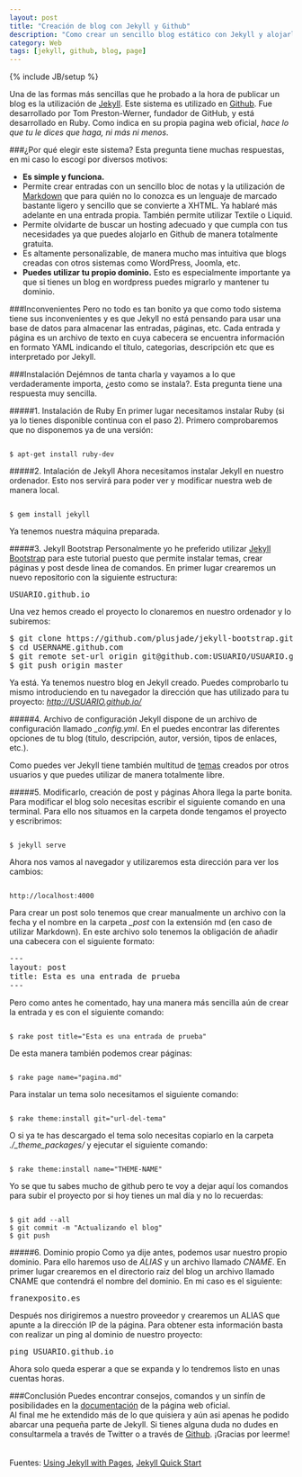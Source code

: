 ```yaml
---
layout: post
title: "Creación de blog con Jekyll y Github"
description: "Como crear un sencillo blog estático con Jekyll y alojarlo en Github."
category: Web 
tags: [jekyll, github, blog, page]
---
```

{% include JB/setup %}

Una de las formas más sencillas que he probado a la hora de publicar un blog es la utilización de [Jekyll](http://jekyllrb.com/). Este sistema es utilizado en [Github](http://github.com). Fue desarrollado por Tom Preston-Werner, fundador de GitHub, y está desarrollado en Ruby. Como indica en su propia pagina web oficial, *hace lo que tu le dices que haga, ni más ni menos*. 

###¿Por qué elegir este sistema?
Esta pregunta tiene muchas respuestas, en mi caso lo escogí por diversos motivos:

* **Es simple y funciona.**
* Permite crear entradas con un sencillo bloc de notas y la utilización de [Markdown](http://daringfireball.net/projects/markdown/) que para quién no lo conozca es un lenguaje de marcado bastante ligero y sencillo que se convierte a XHTML. Ya hablaré más adelante en una entrada propia. También permite utilizar Textile o Liquid.
* Permite olvidarte de buscar un hosting adecuado y que cumpla con tus necesidades ya que puedes alojarlo en Github de manera totalmente gratuita.
* Es altamente personalizable, de manera mucho mas intuitiva que blogs creadas con otros sistemas como WordPress, Joomla, etc.
* **Puedes utilizar tu propio dominio.** Esto es especialmente importante ya que si tienes un blog en wordpress puedes migrarlo y mantener tu dominio.

###Inconvenientes
Pero no todo es tan bonito ya que como todo sistema tiene sus inconvenientes y es que Jekyll no está pensando para usar una base de datos para almacenar las entradas, páginas, etc. Cada entrada y página es un archivo de texto en cuya cabecera se encuentra información en formato YAML indicando el título, categorias, descripción etc que es interpretado por Jekyll. 

###Instalación
Dejémnos de tanta charla y vayamos a lo que verdaderamente importa, ¿esto como se instala?. Esta pregunta tiene una respuesta muy sencilla.

#####1. Instalación de Ruby
En primer lugar necesitamos instalar Ruby (si ya lo tienes disponible continua con el paso 2). Primero comprobaremos que no disponemos ya de una versión:
<pre><code>
$ apt-get install ruby-dev
</code></pre>

#####2. Intalación de Jekyll
Ahora necesitamos instalar Jekyll en nuestro ordenador. Esto nos servirá para poder ver y modificar nuestra web de manera local.
<pre><code>
$ gem install jekyll
</code></pre>
Ya tenemos nuestra máquina preparada. 

#####3. Jekyll Bootstrap
Personalmente yo he preferido utilizar [Jekyll Bootstrap](http://jekyllbootstrap.com/) para este tutorial puesto que permite instalar temas, crear páginas y post desde linea de comandos.
En primer lugar crearemos un nuevo repositorio con la siguiente estructura:
<pre>USUARIO.github.io</pre>
Una vez hemos creado el proyecto lo clonaremos en nuestro ordenador y lo subiremos:
<pre>
$ git clone https://github.com/plusjade/jekyll-bootstrap.git USUARIO.github.com
$ cd USERNAME.github.com
$ git remote set-url origin git@github.com:USUARIO/USUARIO.github.com.git
$ git push origin master
</pre>
Ya está. Ya tenemos nuestro blog en Jekyll creado. Puedes comprobarlo tu mismo introduciendo en tu navegador la dirección que has utilizado para tu proyecto: *http://USUARIO.github.io/*

#####4. Archivo de configuración
Jekyll dispone de un archivo de configuración llamado *_config.yml*. En el puedes encontrar las diferentes opciones de tu blog (titulo, descripción, autor, versión, tipos de enlaces, etc.). 

Como puedes ver Jekyll tiene también multitud de [temas](http://jekyllthemes.org/) creados por otros usuarios y que puedes utilizar de manera totalmente libre.

#####5. Modificarlo, creación de post y páginas
Ahora llega la parte bonita. Para modificar el blog solo necesitas escribir el siguiente comando en una terminal. Para ello nos situamos en la carpeta donde tengamos el proyecto y escribrimos:
<pre><code>
$ jekyll serve
</code></pre>
Ahora nos vamos al navegador y utilizaremos esta dirección para ver los cambios:
<pre><code>
http://localhost:4000
</code></pre>

Para crear un post solo tenemos que crear manualmente un archivo con la fecha y el nombre en la carpeta *_post* con la extensión md (en caso de utilizar Markdown). En este archivo solo tenemos la obligación de añadir una cabecera con el siguiente formato:
<pre>
&#45;&#45;&#45;
layout: post
title: Esta es una entrada de prueba
&#45;&#45;&#45;
</pre>

Pero como antes he comentado, hay una manera más sencilla aún de crear la entrada y es con el siguiente comando:
<pre><code>
$ rake post title="Esta es una entrada de prueba"
</code></pre>

De esta manera también podemos crear páginas:
<pre><code>
$ rake page name="pagina.md"
</code></pre>

Para instalar un tema solo necesitamos el siguiente comando:
<pre><code>
$ rake theme:install git="url-del-tema"
</code></pre>
O si ya te has descargado el tema solo necesitas copiarlo en la carpeta *./_theme_packages/* y ejecutar el siguiente comando:
<pre><code>
$ rake theme:install name="THEME-NAME"
</code></pre>

Yo se que tu sabes mucho de github pero te voy a dejar aquí los comandos para subir el proyecto por si hoy tienes un mal día y no lo recuerdas:
<pre><code>
$ git add --all
$ git commit -m "Actualizando el blog"
$ git push
</code></pre>

#####6. Dominio propio
Como ya dije antes, podemos usar nuestro propio dominio. Para ello haremos uso de *ALIAS* y un archivo llamado *CNAME*. En primer lugar crearemos en el directorio raiz del blog un archivo llamado CNAME que contendrá el nombre del dominio. En mi caso es el siguiente:
<pre>
franexposito.es
</pre>

Después nos dirigiremos a nuestro proveedor y crearemos un ALIAS que apunte a la dirección IP de la página. Para obtener esta información basta con realizar un ping al dominio de nuestro proyecto:
<pre>
ping USUARIO.github.io
</pre>

Ahora solo queda esperar a que se expanda y lo tendremos listo en unas cuentas horas.

###Conclusión
Puedes encontrar consejos, comandos y un sinfín de posibilidades en la [documentación](http://jekyllrb.com/docs/home/) de la página web oficial.  
Al final me he extendido más de lo que quisiera y aún asi apenas he podido abarcar una pequeña parte de Jekyll. Si tienes alguna duda no dudes en consultarmela a través de Twitter o a través de [Github](http://github.com/franexposito/franexposito.github.io). ¡Gracias por leerme!
<br />
<br />
<br />
Fuentes: [Using Jekyll with Pages](https://help.github.com/articles/using-jekyll-with-pages/), [Jekyll Quick Start](http://jekyllbootstrap.com/usage/jekyll-quick-start.html)